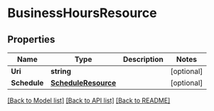 # BusinessHoursResource

## Properties
Name | Type | Description | Notes
------------ | ------------- | ------------- | -------------
**Uri** | **string** |  | [optional] 
**Schedule** | [**ScheduleResource**](ScheduleResource.md) |  | [optional] 

[[Back to Model list]](../README.md#documentation-for-models) [[Back to API list]](../README.md#documentation-for-api-endpoints) [[Back to README]](../README.md)


